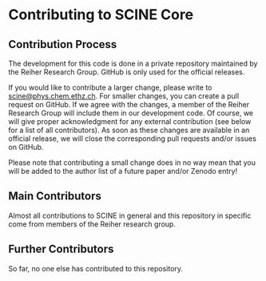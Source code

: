 Contributing to SCINE Core
==========================

Contribution Process
--------------------

The development for this code is done in a private repository maintained by the 
Reiher Research Group. GitHub is only used for the official releases.

If you would like to contribute a larger change, please write to <scine@phys.chem.ethz.ch>.
For smaller changes, you can create a pull request on GitHub. If we agree with
the changes, a member of the Reiher Research Group will include them in our
development code. Of course, we will give proper acknowledgment for any external
contribution (see below for a list of all contributors). As soon as these changes 
are available in an official release, we will close the corresponding pull requests 
and/or issues on GitHub.

Please note that contributing a small change does in no way mean that you will
be added to the author list of a future paper and/or Zenodo entry!


Main Contributors
-----------------

Almost all contributions to SCINE in general and this repository in specific come 
from members of the Reiher research group.


Further Contributors
--------------------

So far, no one else has contributed to this repository.
